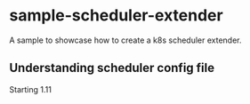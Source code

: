 # sample-scheduler-extender

A sample to showcase how to create a k8s scheduler extender.


## Understanding scheduler config file

Starting 1.11